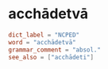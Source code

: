 # acchādetvā

``` toml
dict_label = "NCPED"
word = "acchādetvā"
grammar_comment = "absol."
see_also = ["acchādeti"]
```

